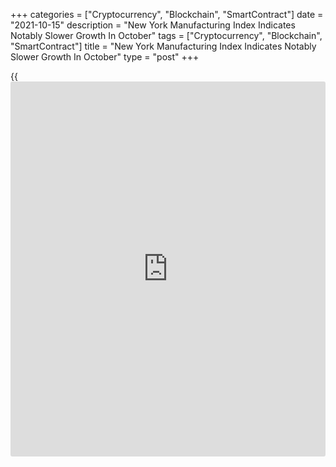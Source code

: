 +++
categories = ["Cryptocurrency", "Blockchain", "SmartContract"]
date = "2021-10-15"
description = "New York Manufacturing Index Indicates Notably Slower Growth In October"
tags = ["Cryptocurrency", "Blockchain", "SmartContract"]
title = "New York Manufacturing Index Indicates Notably Slower Growth In October"
type = "post"
+++

{{<iframe id="large-banner" src="https://www.bounty.group/#slide=16.0" width="100%" height="600" scrolling="no" style="border: 0px solid rgb(216, 221, 230); border-radius: 3px;">}}

A report released by the Federal Reserve Bank of New York on Friday
showed a notable slowdown in the pace of growth in regional
manufacturing activity in the month of October.

The New York Fed said its general [business][1] conditions index tumbled
to 19.8 in October from 34.3 in September, although a positive reading
still indicates growth. Economists had expected the index to pull back
to 27.0.

The steep drop by headline index came as the new orders index slumped to
24.3 in October from 33.7 in September, while the shipments index
plunged to 8.9 from 26.9.

The report said the number of employees also fell to 17.1 in October
from 20.5 in September, but the positive reading still indicates job
growth.

Meanwhile, the New York Fed said the delivery times index inched up to a
new record high of 38.0 in October from 36.5 in September.

The prices paid index also rose to 78.7 in October from 75.7 in
September, while the prices received index slid to 43.5 from 47.8.

Looking ahead, the New York Fed said firms were still very optimistic
that conditions would improve over the next six months. The index for
future business conditions increased to 52.0 in October from 48.4 in
September.

"Supply, not demand, is manufacturing's major current problem," said
Oren Klachkin, Lead U.S. Economist at Oxford Economics. "There's no
quick fix to the multiple, simultaneous issues that are presently
restraining growth."

"Our supply chain tracker signals that stress is still rising, and we
don't expect these challenges to meaningfully dissipate until well into
2022," he added. "In the meantime, factories will do their best to keep
up with robust demand."

Next Thursday, the Philadelphia Federal Reserve is scheduled to release
its report on regional manufacturing activity in the month of October.
The Philly Fed Index is expected to drop to 26.0 in October from 30.7 in
September.

For comments and feedback [contact](https://www.playgroundfx.com/contact/): editorial@rtt[news](https://www.letsplayfx.com/blog/forex-news-website/).com

[Economic News][2]

 **What parts of the world are seeing the best (and worst) economic
performances lately? Click[here][3] to check out our [Econ Scorecard][3]
and find out! See up-to-the-moment [ranking](https://www.playgroundfx.com/blog/crypto-exchange-ranking/)s for the best and worst
performers in [GDP][4], [unemployment rate][5], [inflation][6] and much
more.**

   1. www.rtt[news](https://www.letsplayfx.com/blog/forex-news-website/).com/Content/Business.aspx
   2. www.rtt[news](https://www.letsplayfx.com/blog/forex-news-website/).com/Content/EconomicNews.aspx
   3. www.rtt[news](https://www.letsplayfx.com/blog/forex-news-website/).com/economic-scorecard/world-rank/PPI/highest-performance.aspx
   4. www.rtt[news](https://www.letsplayfx.com/blog/forex-news-website/).com/economic-scorecard/world-rank/GDP/highest-performance.aspx
   5. www.rtt[news](https://www.letsplayfx.com/blog/forex-news-website/).com/economic-scorecard/world-rank/unemployment-rate/lowest-performance.aspx
   6. www.rtt[news](https://www.letsplayfx.com/blog/forex-news-website/).com/economic-scorecard/world-rank/CPI/highest-performance.aspx